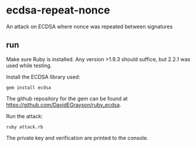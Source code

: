 # ecdsa-repeat-nonce
An attack on ECDSA where nonce was repeated between signatures

## run

Make sure Ruby is installed. Any version >1.9.3 should suffice, but 2.2.1 was used while testing. 

Install the ECDSA library used:

    gem install ecdsa
  
The github repository for the gem can be found at https://github.com/DavidEGrayson/ruby_ecdsa. 

Run the attack:

    ruby attack.rb
  
The private key and verification are printed to the console. 
